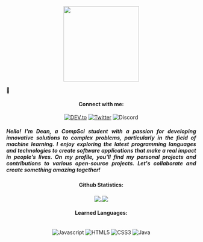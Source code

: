 <!-- Machine Learning GIF -->
<div id="header" align="center">
    <img src="https://media.giphy.com/media/v1.Y2lkPTc5MGI3NjExZjBjMjg2ZmU5NzRjZTQ4ZjZmMTEwYmQ2NzQyZDUyNTRiMzllNWJmNSZlcD12MV9pbnRlcm5hbF9naWZzX2dpZklkJmN0PXM/F04IIH8SwCB6iBa36I/giphy-downsized-large.gif" height="200px" width="auto">
</div>

<!-- Social Links -->
🔗<h4 align="center">Connect with me:</h4>
<p align="center">
<a href="https://dev.to/deanjdev" target="blank"><img src="https://img.shields.io/badge/-deanjdev-white?logo=dev.to&logoColor=black&style=for-the-badge&logoWidth=20" alt="DEV.to"></a>
<a href="https://twitter.com/deandotdev" target="_blank"><img src="https://img.shields.io/badge/-deandotdev-blue?logo=twitter&logoColor=white&style=for-the-badge&logoWidth=20" alt="Twitter"></a>
<img src="https://img.shields.io/badge/-cerberus2131-5865F2?logo=discord&logoColor=white&style=for-the-badge&logoWidth=20" alt="Discord">
</p>

<!-- Introduction Message -->
<h5 align="justify">Hello! I'm Dean, a CompSci student with a passion for developing innovative solutions to complex problems, particularly in the field of machine learning. I enjoy exploring the latest programming languages and technologies to create software applications that make a real impact in people's lives. On my profile, you'll find my personal projects and contributions to various open-source projects. Let's collaborate and create something amazing together!</h5>


<!-- Github Stats -->
<h4 align="center">Github Statistics:</h4>
<div align="center">
    <a href="https://github.com/deanjdev">
        <img align="center" src="http://github-profile-summary-cards.vercel.app/api/cards/stats?username=deanjdev&theme=transparent"/>
    </a>
    <a href="https://github.com/deanjdev">
        <img align="center" src="http://github-profile-summary-cards.vercel.app/api/cards/productive-time?username=deanjdev&theme=transparent&utcOffset=2"/>
    </a>
</div>

<!-- Languages -->
<h4 align="center">Learned Languages:</h4>
<div align="center">
<br>
    <img src="https://img.shields.io/badge/-JavaScript-F7DF1E?logo=javascript&logoColor=black&style=for-the-badge&logoWidth=20" alt="Javascript">
    <img src="https://img.shields.io/badge/-HTML5-E34F26?logo=html5&logoColor=white&style=for-the-badge&logoWidth=20" alt="HTML5">
    <img src="https://img.shields.io/badge/-CSS3-1572B6?logo=css3&logoColor=white&style=for-the-badge&logoWidth=20" alt="CSS3">
    <img src="https://img.shields.io/badge/-Java-f89820?logo=java&logoColor=white&style=for-the-badge&logoWidth=20" alt="Java">
</div>

